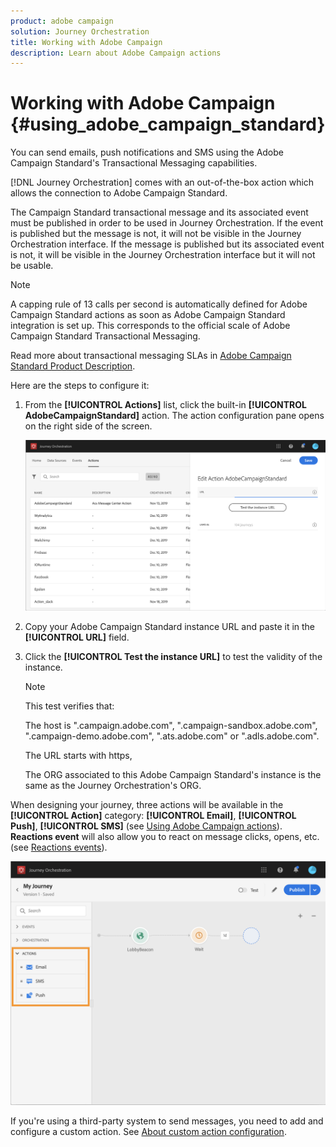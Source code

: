 ```yaml
---
product: adobe campaign
solution: Journey Orchestration
title: Working with Adobe Campaign
description: Learn about Adobe Campaign actions
---
```


# Working with Adobe Campaign {#using_adobe_campaign_standard}

You can send emails, push notifications and SMS using the Adobe Campaign Standard's Transactional Messaging capabilities.

[!DNL Journey Orchestration] comes with an out-of-the-box action which allows the connection to Adobe Campaign Standard. 

The Campaign Standard transactional message and its associated event must be published in order to be used in Journey Orchestration. If the event is published but the message is not, it will not be visible in the Journey Orchestration interface. If the message is published but its associated event is not, it will be visible in the Journey Orchestration interface but it will not be usable.

>[!NOTE]
>
>A capping rule of 13 calls per second is automatically defined for Adobe Campaign Standard actions as soon as Adobe Campaign Standard integration is set up. This corresponds to the official scale of Adobe Campaign Standard Transactional Messaging.
>
>Read more about transactional messaging SLAs in [Adobe Campaign Standard Product Description](https://helpx.adobe.com/legal/product-descriptions/campaign-standard.html).

Here are the steps to configure it:

1. From the **[!UICONTROL Actions]** list, click the built-in **[!UICONTROL AdobeCampaignStandard]** action. The action configuration pane opens on the right side of the screen.

    ![](../assets/actioncampaign.png)

1. Copy your Adobe Campaign Standard instance URL and paste it in the **[!UICONTROL URL]** field.

1. Click the **[!UICONTROL Test the instance URL]** to test the validity of the instance.

    >[!NOTE]
    >
    >This test verifies that:
    >
    >The host is ".campaign.adobe.com", ".campaign-sandbox.adobe.com", ".campaign-demo.adobe.com", ".ats.adobe.com" or ".adls.adobe.com".
    >
    >The URL starts with https,
    >
    >The ORG associated to this Adobe Campaign Standard's instance is the same as the Journey Orchestration's ORG.

When designing your journey, three actions will be available in the **[!UICONTROL Action]** category: **[!UICONTROL Email]**, **[!UICONTROL Push]**, **[!UICONTROL SMS]** (see [Using Adobe Campaign actions](../building-journeys/using-adobe-campaign-actions.md)). **Reactions event** will also allow you to react on message clicks, opens, etc. (see [Reactions events](../building-journeys/reaction-events.md)).

![](../assets/journey58.png)

If you're using a third-party system to send messages, you need to add and configure a custom action. See [About custom action configuration](../action/about-custom-action-configuration.md).
